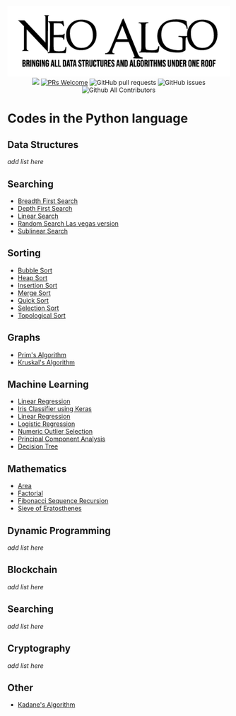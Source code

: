 <p align="center">
    <img src="../img/neo_algo.png"><br>
    <img src="https://img.shields.io/github/license/tesseractcoding/neoalgo?style=flat">
    <a href="http://makeapullrequest.com" target="_blank"><img src="https://img.shields.io/badge/PRs-welcome-brightgreen.svg?style=flat" alt="PRs Welcome"></a>
    <img alt="GitHub pull requests" src="https://img.shields.io/github/issues-pr/tesseractcoding/neoalgo">
    <img alt="GitHub issues" src="https://img.shields.io/github/issues/tesseractcoding/neoalgo">
    <img alt="Github All Contributors" src="https://img.shields.io/github/all-contributors/tesseractcoding/neoalgo">
</p>

# Codes in the Python language

## Data Structures
_add list here_

## Searching
* [Breadth First Search](/search/bfs.py)
* [Depth First Search](/search/dfs.py)
* [Linear Search](/search/Linear_Search.py)
* [Random Search Las vegas version](/search/random_search_las_vegas.py)
* [Sublinear Search](/search/Sublinear_search.ipynb)

## Sorting
* [Bubble Sort](/sort/Bubble_Sort.py)
* [Heap Sort](/sort/Heap_sort.py)
* [Insertion Sort](/sort/insertion.py)
* [Merge Sort](/sort/Merge_Sort.py)
* [Quick Sort](/sort/QuickSort.py)
* [Selection Sort](/sort/Selection_Sort.py)
* [Topological Sort](/sort/topological_sort.py)

## Graphs
* [Prim's Algorithm](/graphs/Prim_Algorithm.py)
* [Kruskal's Algorithm](/graphs/Kruskal_Algorithm.py) 

## Machine Learning
* [Linear Regression](Linear_Regression.ipynb)
* [Iris Classifier using Keras](/ml/Iris_Classifier_using_Keras.ipynb)
* [Linear Regression](/ml/Linear_Regression.ipynb)
* [Logistic Regression](/ml/Logistic_Regression.ipynb)
* [Numeric Outlier Selection](/ml/Numerical_outlier_method.ipynb)
* [Principal Component Analysis](/ml/principal_component_analysis.ipynb)
* [Decision Tree](/ml/DecisionTree_From_Scratch.ipynb)

## Mathematics
* [Area](/math/Area.py)
* [Factorial](/math/factorial.py)
* [Fibonacci Sequence Recursion](/math/fibonacci_recursion.py)
* [Sieve of Eratosthenes](/math/prime_number_using_sieve_of_Eratosthenes.py)

## Dynamic Programming
_add list here_

## Blockchain
_add list here_

## Searching
_add list here_

## Cryptography
_add list here_

## Other
* [Kadane's Algorithm](/other/Kadanes_Algorithm.py)
